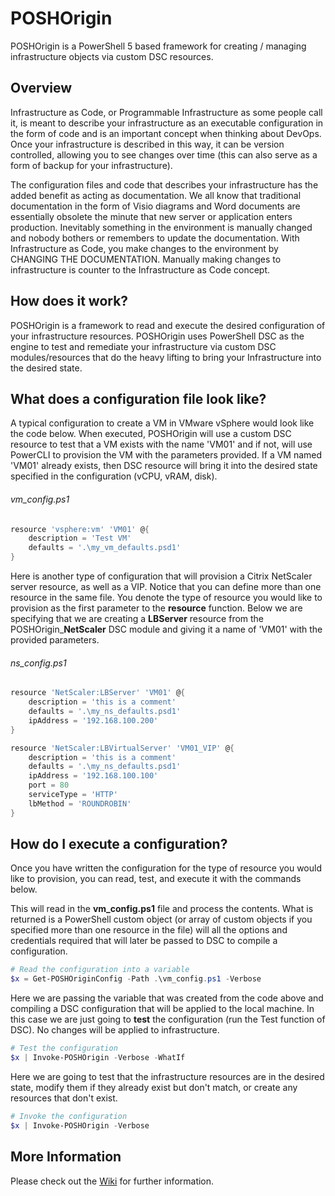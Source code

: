 # POSHOrigin
POSHOrigin is a PowerShell 5 based framework for creating / managing infrastructure objects via custom DSC resources.

## Overview
Infrastructure as Code, or Programmable Infrastructure as some people call it, is meant to describe your infrastructure as an executable configuration in the form of code and is an important concept when thinking about DevOps. Once your infrastructure is described in this way, it can be version controlled, allowing you to see changes over time (this can also serve as a form of backup for your infrastructure).

The configuration files and code that describes your infrastructure has the added benefit as acting as documentation. We all know that traditional documentation in the form of Visio diagrams and Word documents are essentially obsolete the minute that new server or application enters production. Inevitably something in the environment is manually changed and nobody bothers or remembers to update the documentation. With Infrastructure as Code, you make changes to the environment by CHANGING THE DOCUMENTATION. Manually making changes to infrastructure is counter to the Infrastructure as Code concept.

## How does it work?
POSHOrigin is a framework to read and execute the desired configuration of your infrastructure resources. POSHOrigin uses PowerShell DSC as the engine to test and remediate your infrastructure via custom DSC modules/resources that do the heavy lifting to bring your Infrastructure into the desired state.

## What does a configuration file look like?
A typical configuration to create a VM in VMware vSphere would look like the code below. When executed, POSHOrigin will use a custom DSC resource to test that a VM exists with the name 'VM01' and if not, will use PowerCLI to provision the VM with the parameters provided. If a VM named 'VM01' already exists, then DSC resource will bring it into the desired state specified in the configuration (vCPU, vRAM, disk).

###### vm_config.ps1
```PowerShell
resource 'vsphere:vm' 'VM01' @{
    description = 'Test VM'
    defaults = '.\my_vm_defaults.psd1'
}
```

Here is another type of configuration that will provision a Citrix NetScaler server resource, as well as a VIP. Notice that you can define more than one resource in the same file. You denote the type of resource you would like to provision as the first parameter to the **resource** function. Below we are specifying that we are creating a **LBServer** resource from the POSHOrigin_**NetScaler** DSC module and giving it a name of 'VM01' with the provided parameters.

###### ns_config.ps1

```PowerShell
resource 'NetScaler:LBServer' 'VM01' @{
    description = 'this is a comment'
    defaults = '.\my_ns_defaults.psd1'
    ipAddress = '192.168.100.200'
}

resource 'NetScaler:LBVirtualServer' 'VM01_VIP' @{
    description = 'this is a comment'
    defaults = '.\my_ns_defaults.psd1'
    ipAddress = '192.168.100.100'
    port = 80
    serviceType = 'HTTP'
    lbMethod = 'ROUNDROBIN'
}
```

## How do I execute a configuration?
Once you have written the configuration for the type of resource you would like to provision, you can read, test, and execute it with the commands below.

This will read in the **vm_config.ps1** file and process the contents. What is returned is a PowerShell custom object (or array of custom objects if you specified more than one resource in the file) will all the options and credentials required that will later be passed to DSC to compile a configuration.

```PowerShell
# Read the configuration into a variable
$x = Get-POSHOriginConfig -Path .\vm_config.ps1 -Verbose
```

Here we are passing the variable that was created from the code above and compiling a DSC configuration that will be applied to the local machine. In this case we are just going to **test** the configuration (run the Test function of DSC). No changes will be applied to infrastructure.

```PowerShell
# Test the configuration
$x | Invoke-POSHOrigin -Verbose -WhatIf
```

Here we are going to test that the infrastructure resources are in the desired state, modify them if they already exist but don't match, or create any resources that don't exist.
```PowerShell
# Invoke the configuration
$x | Invoke-POSHOrigin -Verbose
```

## More Information
Please check out the [Wiki](https://github.com/devblackops/POSHOrigin/wiki) for further information.
